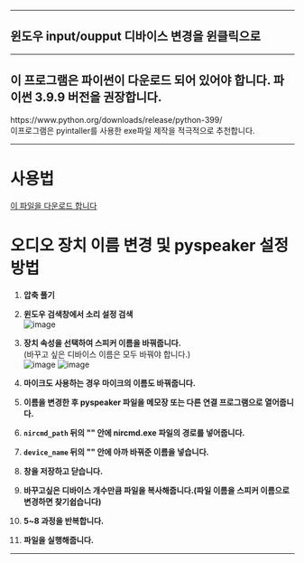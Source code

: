 <hr>
<h2>윈도우 input/oupput 디바이스 변경을 윈클릭으로</h2> 
<hr> 
<h2>이 프로그램은 파이썬이 다운로드 되어 있어야 합니다. 파이썬 3.9.9 버전을 권장합니다.</h2>
https://www.python.org/downloads/release/python-399/
<br>
이프로그램은 pyintaller를 사용한 exe파일 제작을 적극적으로 추천합니다.

<hr>
<h1>사용법</h1>

[이 파일을 다운로드 합니다](https://github.com/Gstars01/pyspeaker-pymike/blob/main/pychanger.zip)

# 오디오 장치 이름 변경 및 pyspeaker 설정 방법

1. **압축 풀기**
2. **윈도우 검색창에서 소리 설정 검색**  
   ![image](https://github.com/user-attachments/assets/386cf20e-3517-4dcc-8438-b304bcfe048c)
3. **장치 속성을 선택하여 스피커 이름을 바꿔줍니다.**  
   (바꾸고 싶은 디바이스 이름은 모두 바꿔야 합니다.)  
   ![image](https://github.com/user-attachments/assets/81b7fffd-57ff-48ce-96c9-b9b7e55c1fad)
   ![image](https://github.com/user-attachments/assets/a8ad469c-6b82-447d-b3e5-058914c7fbbc)
4. **마이크도 사용하는 경우 마이크의 이름도 바꿔줍니다.**

5. **이름을 변경한 후 pyspeaker 파일을 메모장 또는 다른 연결 프로그램으로 열어줍니다.**
6. **`nircmd_path` 뒤의 "" 안에 nircmd.exe 파일의 경로를 넣어줍니다.**
7. **`device_name` 뒤의 "" 안에 아까 바꿔준 이름을 넣습니다.**
8. **창을 저장하고 닫습니다.**

9. **바꾸고싶은 디바이스 개수만큼 파일을 복사해줍니다.(파일 이름을 스피커 이름으로 변경하면 찾기쉽습니다)**
10. **5~8 과정을 반복합니다.**
11. **파일을 실행해줍니다.**

<hr>
